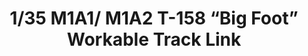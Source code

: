 ---
layout: product
title: "1/35 M1A1/ M1A2 T-158 “Big Foot” Workable Track Link"
price: "3000" 
desc: "Maketa"
img_path: "/assets/img/RFM5009.webp"
brand: "N/A"
available: false
special_offer: false
new: false
soon: false
cat: "010000"
subcat: "010800"
subsubcat: "0N/A"
sifra: "RFM5009"
popular: false
spec: false
---